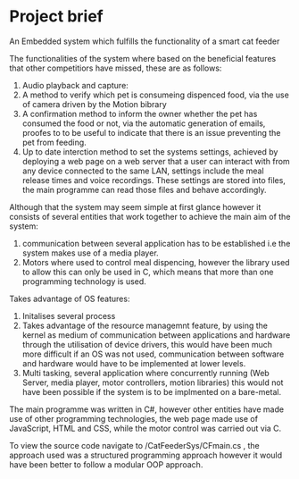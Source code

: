 # Project brief

An Embedded system which fulfills the functionality of a smart cat feeder

The functionalities of the system where based on the beneficial features that other competitiors have missed, these are as follows:
  1. Audio playback and capture:
  2. A method to verify which pet is consumeing dispenced food, via the use of camera driven by the Motion bibrary 
  3. A confirmation method to inform the owner whether the pet has consumed the food or not, via the automatic generation of emails, proofes to
     to be useful to indicate that there is an issue preventing the pet from feeding. 
  4. Up to date interction method to set the systems settings, achieved by deploying a web page on a web server that a user can interact
     with from any device connected to the same LAN, settings include the meal release times and voice recordings. These settings are stored 
     into files, the main programme can read those files and behave accordingly.
  
  
Although that the system may seem simple at first glance however it consists of several entities that work together to achieve the main aim
of the system:
  1. communication between several application has to be established i.e the system makes use of a media player.
  2. Motors where used to control meal dispencing, however the library used to allow this can only be used in C, which means
     that more than one programming technology is used.

Takes advantage of OS features:
  1. Initalises several process
  2. Takes advantage of the resource managemnt feature, by using the kernel as medium of communication between applications and hardware
     through the utilisation of device drivers, this would have been much more difficult if an OS was not used, communication between software and 
     hardware would have to be implemented at lower levels.
  3. Multi tasking, several application where concurrently running (Web Server, media player, motor controllers, motion libraries) this would
     not have been possible if the system is to be implmented on a bare-metal.

The main programme was written in C#, however other entities have made use of other programming technologies, the web page made use of 
JavaScript, HTML and CSS, while the motor control was carried out via C.

To view the source code navigate to /CatFeederSys/CFmain.cs , the approach used was a structured programming approach however it would have
been better to follow a modular OOP approach.
